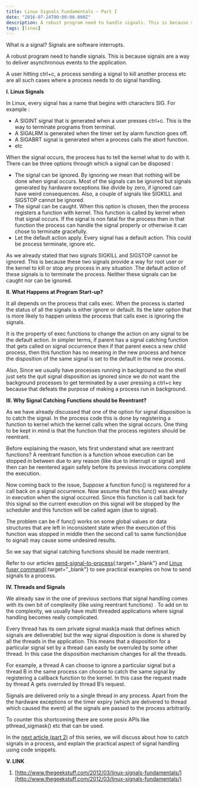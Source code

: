 ```yaml
---
title: Linux Signals Fundamentals – Part I
date: "2016-07-24T00:00:00.000Z"
description: A robust program need to handle signals. This is because signals are a way to deliver asynchronous events to the application.
tags: [linux]
---
```


What is a signal? Signals are software interrupts.

A robust program need to handle signals. This is because signals are a way to deliver asynchronous events to the application.

A user hitting ctrl+c, a process sending a signal to kill another process etc are all such cases where a process needs to do signal handling.

**I. Linux Signals**

In Linux, every signal has a name that begins with characters SIG. For example :

- A SIGINT signal that is generated when a user presses ctrl+c. This is the way to terminate programs from terminal.
- A SIGALRM  is generated when the timer set by alarm function goes off.
- A SIGABRT signal is generated when a process calls the abort function.
- etc

When the signal occurs, the process has to tell the kernel what to do with it.  There can be three options through which a signal can be disposed :

- The signal can be ignored. By ignoring we mean that nothing will be done when signal occurs. Most of the signals can be ignored but signals generated by hardware exceptions like divide by zero, if ignored can have weird consequences. Also, a couple of signals like SIGKILL and SIGSTOP cannot be ignored.
- The signal can be caught. When this option is chosen, then the process registers a function with kernel. This function is called by kernel when that signal occurs. If the signal is non fatal for the process then in that function the process can handle the signal properly or otherwise it can chose to terminate gracefully.
- Let the default action apply. Every signal has a default action. This could be process terminate, ignore etc.

As we already stated that two signals SIGKILL and SIGSTOP cannot be ignored. This is because these two signals provide a way for root user or the kernel to kill or stop any process in any situation .The default action of these signals is to terminate the process. Neither these signals can be caught nor can be ignored.

**II. What Happens at Program Start-up?**

It all depends on the process that calls exec. When the process is started the status of all the signals is either ignore or default. Its the later option that is more likely to happen unless the process that calls exec is ignoring the signals.

It is the property of exec functions to change the action on any signal to be the default action. In simpler terms, if parent has a signal catching function that gets called on signal occurrence then  if that parent execs a new child process, then this function has no meaning in the new process and hence the disposition of the same signal is set to the default in the new process.

Also, Since we usually have processes running in background so the shell just sets the quit signal disposition as ignored since we do not want the background processes to get terminated by a user pressing a ctrl+c key because that defeats the purpose of making a process run in background.

**III. Why Signal Catching Functions should be Reentrant?**

As we have already discussed that one of the option for signal disposition is to catch the signal. In the process code this is done by registering a function to kernel which the kernel calls when the signal occurs. One thing to be kept in mind is that the function that the process registers should be reentrant.

Before explaining the reason, lets first understand what are reentrant functions? A reentrant function is a function whose execution can be stopped in between due to any reason (like due to interrupt or signal) and then can be reentered again safely before its previous invocations complete the execution.

Now coming back to the issue, Suppose a function func() is registered for a call back on a signal occurrence. Now assume that this func() was already in  execution when the signal occurred. Since this function is call back for this signal so the current execution on this signal will be stopped by the scheduler and this function will be called again (due to signal).

The problem can be if func() works on some global values or data structures that are left in inconsistent state when the execution of this function was stopped in middle then the second call to same function(due to signal) may cause some undesired results.

So we say that signal catching functions should be made reentrant.

Refer to our articles [send-signal-to-process](http://www.thegeekstuff.com/2011/02/send-signal-to-process/){:target="_blank"} and [Linux fuser command](http://www.thegeekstuff.com/2012/02/linux-fuser-command/){:target="_blank"} to see practical examples on how to send signals to a process.

**IV. Threads and Signals**

We already saw in the one of previous sections that signal handling comes with its own bit of complexity (like using reentrant functions) . To add on to the complexity, we usually have multi threaded applications where signal handling becomes really complicated.

Every thread has its own private signal mask(a mask that defines which signals are deliverable) but the way signal disposition is done is shared by all the threads in the application. This means that a disposition for a particular signal set by a thread can easily be overruled by some other thread. In this case the disposition mechanism changes for all the threads.

For example, a thread A can choose to ignore a particular signal but a thread B in the same process can choose to catch the same signal by registering a callback function to the kernel. In this case the request made by thread A gets overruled by thread B’s request.

Signals are delivered only to a single thread in any process. Apart from the the hardware exceptions or the timer expiry (which are delivered to thread which caused the event) all the signals are passed to the process arbitrarily.

To counter this shortcoming there are some posix APIs like pthread_sigmask() etc that can be used.

In the [next article (part 2)](http://www.thegeekstuff.com/2012/03/catch-signals-sample-c-code/) of this series, we will discuss about how to catch signals in a process, and explain the practical aspect of signal handling using code snippets.

**V. LINK**

1. [http://www.thegeekstuff.com/2012/03/linux-signals-fundamentals/](http://www.thegeekstuff.com/2012/03/linux-signals-fundamentals/)